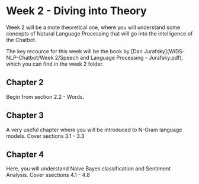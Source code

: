 # Week 2 - Diving into Theory

Week 2 will be a mote theoretical one, where you will understand some concepts of Natural Language Processing that will go into the intelligence of the Chatbot. 

The key recource for this week will be the book by [Dan Jurafsky](WiDS-NLP-Chatbot/Week 2/Speech and Language Processing - Jurafsky.pdf), which you can find in the week 2 folder.

## Chapter 2

Begin from section 2.2 - Words.

## Chapter 3

A very useful chapter where you will be introduced to N-Gram language models. Cover sections 3.1 - 3.3

## Chapter 4

Here, you will understand Naive Bayes classification and Sentiment Analysis. Cover ssections 4.1 - 4.8
